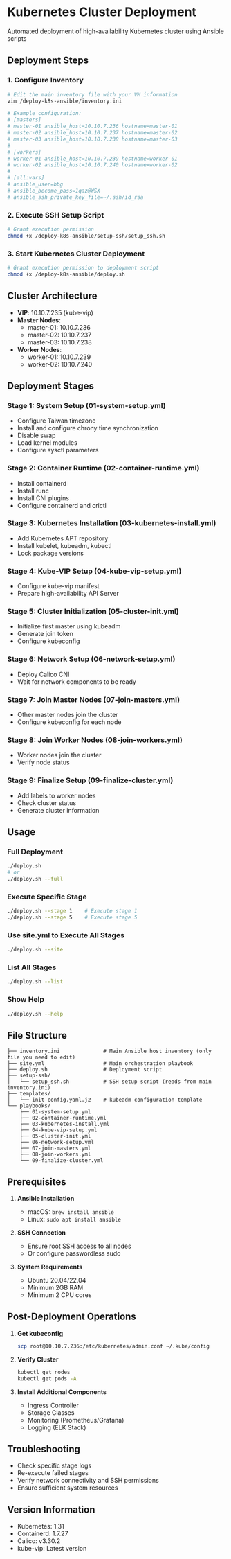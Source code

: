 # Kubernetes Cluster Deployment

Automated deployment of high-availability Kubernetes cluster using Ansible scripts

## Deployment Steps

### 1. Configure Inventory
```bash
# Edit the main inventory file with your VM information
vim /deploy-k8s-ansible/inventory.ini

# Example configuration:
# [masters]
# master-01 ansible_host=10.10.7.236 hostname=master-01
# master-02 ansible_host=10.10.7.237 hostname=master-02
# master-03 ansible_host=10.10.7.238 hostname=master-03
#
# [workers]
# worker-01 ansible_host=10.10.7.239 hostname=worker-01
# worker-02 ansible_host=10.10.7.240 hostname=worker-02
#
# [all:vars]
# ansible_user=bbg
# ansible_become_pass=1qaz@WSX
# ansible_ssh_private_key_file=~/.ssh/id_rsa
```

### 2. Execute SSH Setup Script
```bash
# Grant execution permission
chmod +x /deploy-k8s-ansible/setup-ssh/setup_ssh.sh
```

### 3. Start Kubernetes Cluster Deployment
```bash
# Grant execution permission to deployment script
chmod +x /deploy-k8s-ansible/deploy.sh
```

## Cluster Architecture

- **VIP**: 10.10.7.235 (kube-vip)
- **Master Nodes**: 
  - master-01: 10.10.7.236
  - master-02: 10.10.7.237  
  - master-03: 10.10.7.238
- **Worker Nodes**:
  - worker-01: 10.10.7.239
  - worker-02: 10.10.7.240

## Deployment Stages

### Stage 1: System Setup (01-system-setup.yml)
- Configure Taiwan timezone
- Install and configure chrony time synchronization
- Disable swap
- Load kernel modules
- Configure sysctl parameters

### Stage 2: Container Runtime (02-container-runtime.yml)
- Install containerd
- Install runc
- Install CNI plugins
- Configure containerd and crictl

### Stage 3: Kubernetes Installation (03-kubernetes-install.yml)
- Add Kubernetes APT repository
- Install kubelet, kubeadm, kubectl
- Lock package versions

### Stage 4: Kube-VIP Setup (04-kube-vip-setup.yml)
- Configure kube-vip manifest
- Prepare high-availability API Server

### Stage 5: Cluster Initialization (05-cluster-init.yml)
- Initialize first master using kubeadm
- Generate join token
- Configure kubeconfig

### Stage 6: Network Setup (06-network-setup.yml)
- Deploy Calico CNI
- Wait for network components to be ready

### Stage 7: Join Master Nodes (07-join-masters.yml)
- Other master nodes join the cluster
- Configure kubeconfig for each node

### Stage 8: Join Worker Nodes (08-join-workers.yml)
- Worker nodes join the cluster
- Verify node status

### Stage 9: Finalize Setup (09-finalize-cluster.yml)
- Add labels to worker nodes
- Check cluster status
- Generate cluster information

## Usage

### Full Deployment
```bash
./deploy.sh
# or
./deploy.sh --full
```

### Execute Specific Stage
```bash
./deploy.sh --stage 1    # Execute stage 1
./deploy.sh --stage 5    # Execute stage 5
```

### Use site.yml to Execute All Stages
```bash
./deploy.sh --site
```

### List All Stages
```bash
./deploy.sh --list
```

### Show Help
```bash
./deploy.sh --help
```

## File Structure

```
├── inventory.ini              # Main Ansible host inventory (only file you need to edit)
├── site.yml                   # Main orchestration playbook
├── deploy.sh                  # Deployment script
├── setup-ssh/
│   └── setup_ssh.sh           # SSH setup script (reads from main inventory.ini)
├── templates/
│   └── init-config.yaml.j2    # kubeadm configuration template
└── playbooks/
    ├── 01-system-setup.yml
    ├── 02-container-runtime.yml
    ├── 03-kubernetes-install.yml
    ├── 04-kube-vip-setup.yml
    ├── 05-cluster-init.yml
    ├── 06-network-setup.yml
    ├── 07-join-masters.yml
    ├── 08-join-workers.yml
    └── 09-finalize-cluster.yml
```

## Prerequisites

1. **Ansible Installation**
   - macOS: `brew install ansible`
   - Linux: `sudo apt install ansible`

2. **SSH Connection**
   - Ensure root SSH access to all nodes
   - Or configure passwordless sudo

3. **System Requirements**
   - Ubuntu 20.04/22.04
   - Minimum 2GB RAM
   - Minimum 2 CPU cores

## Post-Deployment Operations

1. **Get kubeconfig**
   ```bash
   scp root@10.10.7.236:/etc/kubernetes/admin.conf ~/.kube/config
   ```

2. **Verify Cluster**
   ```bash
   kubectl get nodes
   kubectl get pods -A
   ```

3. **Install Additional Components**
   - Ingress Controller
   - Storage Classes
   - Monitoring (Prometheus/Grafana)
   - Logging (ELK Stack)

## Troubleshooting

- Check specific stage logs
- Re-execute failed stages
- Verify network connectivity and SSH permissions
- Ensure sufficient system resources

## Version Information

- Kubernetes: 1.31
- Containerd: 1.7.27
- Calico: v3.30.2
- kube-vip: Latest version